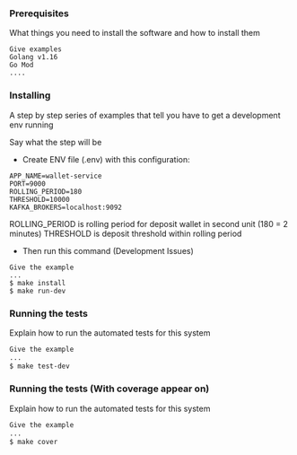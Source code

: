 
### Prerequisites

What things you need to install the software and how to install them

```
Give examples
Golang v1.16
Go Mod
....
```

### Installing

A step by step series of examples that tell you have to get a development env running

Say what the step will be
- Create ENV file (.env) with this configuration:
```
APP_NAME=wallet-service
PORT=9000
ROLLING_PERIOD=180
THRESHOLD=10000
KAFKA_BROKERS=localhost:9092
```
ROLLING_PERIOD is rolling period for deposit wallet in second unit (180 = 2 minutes)
THRESHOLD is deposit threshold within rolling period

- Then run this command (Development Issues)
```
Give the example
...
$ make install
$ make run-dev
```

### Running the tests

Explain how to run the automated tests for this system
```sh
Give the example
...
$ make test-dev
```

### Running the tests (With coverage appear on)

Explain how to run the automated tests for this system
```sh
Give the example
...
$ make cover
```

